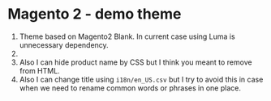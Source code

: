 # Magento 2 - demo theme

1. Theme based on Magento2 Blank. In current case using Luma is unnecessary dependency.
2.
3. Also I can hide product name by CSS but I think you meant to remove from HTML.
4. Also I can change title using `i18n/en_US.csv` but I try to avoid this in case when we need to rename common words or phrases in one place.
